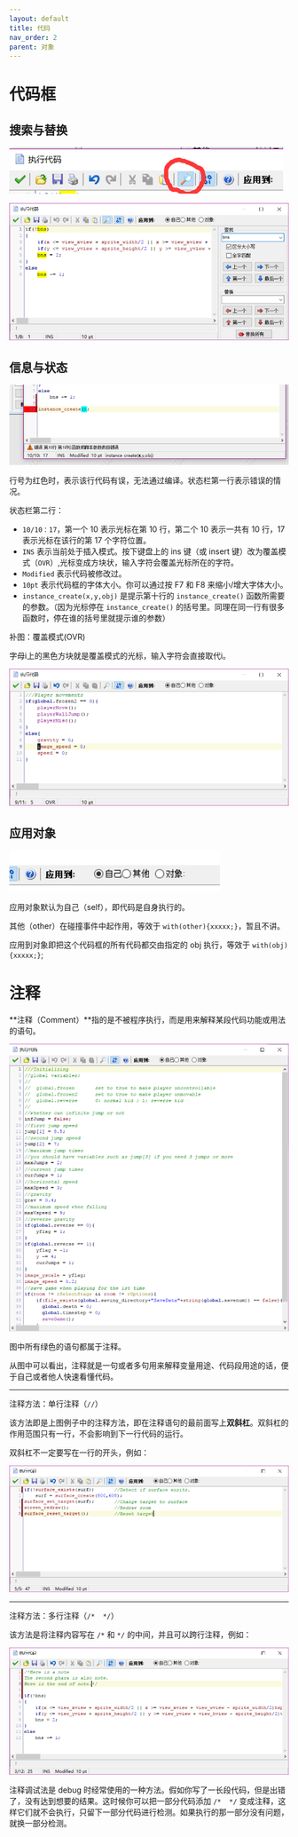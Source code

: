 ```yaml
---
layout: default
title: 代码
nav_order: 2
parent: 对象
---
```


# 代码框

## 搜索与替换

![Search And Replace](/assets/images/object/search_and_replace1.png)

![Search And Replace](/assets/images/object/search_and_replace2.png)

## 信息与状态

![Status](/assets/images/object/status.png)

行号为红色时，表示该行代码有误，无法通过编译。状态栏第一行表示错误的情况。

状态栏第二行：

* `10/10：17`，第一个 10 表示光标在第 10 行，第二个 10 表示一共有 10 行，17 表示光标在该行的第 17 个字符位置。
* `INS` 表示当前处于插入模式。按下键盘上的 ins 键（或 insert 键）改为覆盖模式（`OVR`）,光标变成方块状，输入字符会覆盖光标所在的字符。
* `Modified` 表示代码被修改过。
* `10pt` 表示代码框的字体大小。你可以通过按 F7 和 F8 来缩小/增大字体大小。
* `instance_create(x,y,obj)` 是提示第十行的 `instance_create()` 函数所需要的参数。（因为光标停在 `instance_create()` 的括号里。同理在同一行有很多函数时，停在谁的括号里就提示谁的参数）

补图：覆盖模式(OVR)

字母i上的黑色方块就是覆盖模式的光标，输入字符会直接取代i。

![Overlay](/assets/images/object/overlay.png)

## 应用对象

![Target](/assets/images/object/target.png)

应用对象默认为自己（self），即代码是自身执行的。

其他（other）在碰撞事件中起作用，等效于 `with(other){xxxxx;}`，暂且不讲。

应用到对象即把这个代码框的所有代码都交由指定的 obj 执行，等效于 `with(obj){xxxxx;}`;

# 注释

**注释（Comment）**指的是不被程序执行，而是用来解释某段代码功能或用法的语句。

![Comment](/assets/images/object/comment.png)

图中所有绿色的语句都属于注释。

从图中可以看出，注释就是一句或者多句用来解释变量用途、代码段用途的话，便于自己或者他人快速看懂代码。

---

注释方法：单行注释（`//`）

该方法即是上图例子中的注释方法，即在注释语句的最前面写上**双斜杠**。双斜杠的作用范围只有一行，不会影响到下一行代码的运行。

双斜杠不一定要写在一行的开头，例如：

![Line Comment](/assets/images/object/line_comment.png)

---

注释方法：多行注释（`/*  */`）

该方法是将注释内容写在 `/*` 和 `*/` 的中间，并且可以跨行注释，例如：

![Block Comment](/assets/images/object/block_comment.png)

注释调试法是 debug 时经常使用的一种方法。假如你写了一长段代码，但是出错了，没有达到想要的结果。这时候你可以把一部分代码添加 `/*  */` 变成注释，这样它们就不会执行，只留下一部分代码进行检测。如果执行的那一部分没有问题，就换一部分检测。

